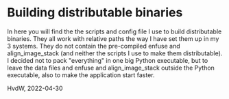 # Building distributable binaries

In here you will find the the scripts and config file I use to build distributable binaries.
They all work with relative paths the way I have set them up in my 3 systems.
They do not contain the pre-compiled enfuse and align_image_stack (and neither the scripts I use
to make them distributable).  
I decided not to pack "everything" in one big Python executable, but to leave the data files
and enfuse and align_image_stack outside the Python executable, also to make the application start faster.

HvdW, 2022-04-30